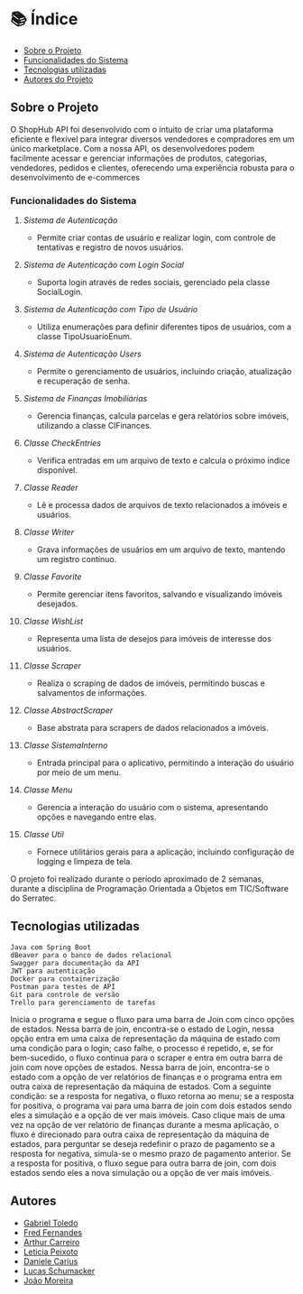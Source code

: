 # 📚 Índice

* [Sobre o Projeto](#sobre-o-projeto)
* [Funcionalidades do Sistema](#funcionalidades-do-sistema)
* [Tecnologias utilizadas](#tecnologias-utilizadas)
* [Autores do Projeto](#autores)


## Sobre o Projeto

O ShopHub API foi desenvolvido com o intuito de criar uma plataforma eficiente e flexível para integrar diversos vendedores e compradores  em um único marketplace. Com a nossa API, os desenvolvedores podem facilmente acessar e gerenciar informações de produtos, categorias,  vendedores, pedidos e clientes, oferecendo uma experiência robusta para o desenvolvimento de e-commerces

### Funcionalidades do Sistema

1. *Sistema de Autenticação*
   - Permite criar contas de usuário e realizar login, com controle de tentativas e registro de novos usuários.

2. *Sistema de Autenticação com Login Social*
   - Suporta login através de redes sociais, gerenciado pela classe SocialLogin.

3. *Sistema de Autenticação com Tipo de Usuário*
   - Utiliza enumerações para definir diferentes tipos de usuários, com a classe TipoUsuarioEnum.

4. *Sistema de Autenticação Users*
   - Permite o gerenciamento de usuários, incluindo criação, atualização e recuperação de senha.

5. *Sistema de Finanças Imobiliárias*
   - Gerencia finanças, calcula parcelas e gera relatórios sobre imóveis, utilizando a classe ClFinances.

6. *Classe CheckEntries*
   - Verifica entradas em um arquivo de texto e calcula o próximo índice disponível.

7. *Classe Reader*
   - Lê e processa dados de arquivos de texto relacionados a imóveis e usuários.

8. *Classe Writer*
   - Grava informações de usuários em um arquivo de texto, mantendo um registro contínuo.

9. *Classe Favorite*
   - Permite gerenciar itens favoritos, salvando e visualizando imóveis desejados.

10. *Classe WishList*
    - Representa uma lista de desejos para imóveis de interesse dos usuários.

11. *Classe Scraper*
    - Realiza o scraping de dados de imóveis, permitindo buscas e salvamentos de informações.

12. *Classe AbstractScraper*
    - Base abstrata para scrapers de dados relacionados a imóveis.

13. *Classe SistemaInterno*
    - Entrada principal para o aplicativo, permitindo a interação do usuário por meio de um menu.

14. *Classe Menu*
    - Gerencia a interação do usuário com o sistema, apresentando opções e navegando entre elas.

15. *Classe Util*
    - Fornece utilitários gerais para a aplicação, incluindo configuração de logging e limpeza de tela.

O projeto foi realizado durante o período aproximado de 2 semanas, durante a disciplina de Programação Orientada a Objetos em TIC/Software do Serratec.

## Tecnologias utilizadas

    Java com Spring Boot
    dBeaver para o banco de dados relacional
    Swagger para documentação da API
    JWT para autenticação
    Docker para containerização
    Postman para testes de API
    Git para controle de versão
    Trello para gerenciamento de tarefas


Inicia o programa e segue o fluxo para uma barra de Join com cinco opções de estados. Nessa barra de join, encontra-se o estado de Login, nessa opção entra em uma caixa de representação da máquina de estado com uma condição para o login; caso falhe, o processo é repetido, e, se for bem-sucedido, o fluxo continua para o scraper e entra em outra barra de join com nove opções de estados. Nessa barra de join, encontra-se o estado com a opção de ver relatórios de finanças e o programa entra em outra caixa de representação da máquina de estados. Com a seguinte condição: se a resposta for negativa, o fluxo retorna ao menu; se a resposta for positiva, o programa vai para uma barra de join com dois estados sendo eles a simulação e a opção de ver mais imóveis. Caso clique mais de uma vez na opção de ver relatório de finanças durante a mesma aplicação, o fluxo é direcionado para outra caixa de representação da máquina de estados, para perguntar se deseja redefinir o prazo de pagamento se a resposta for negativa, simula-se o mesmo prazo de pagamento anterior. Se a resposta for positiva, o fluxo segue para outra barra de join, com dois estados sendo eles a nova simulação ou a opção de ver mais imóveis.


## Autores

* [Gabriel Toledo](https://github.com/gabrieltol7do)
* [Fred Fernandes](https://github.com/FFred-Fernandes)
* [Arthur Carreiro](https://github.com/arcarreiro)
* [Leticia Peixoto](https://github.com/leticiapzs)
* [Daniele Carius](https://github.com/Daniele-carius)
* [Lucas Schumacker](https://github.com/schumacker1)
* [João Moreira](https://github.com/joaogmmoreira)

